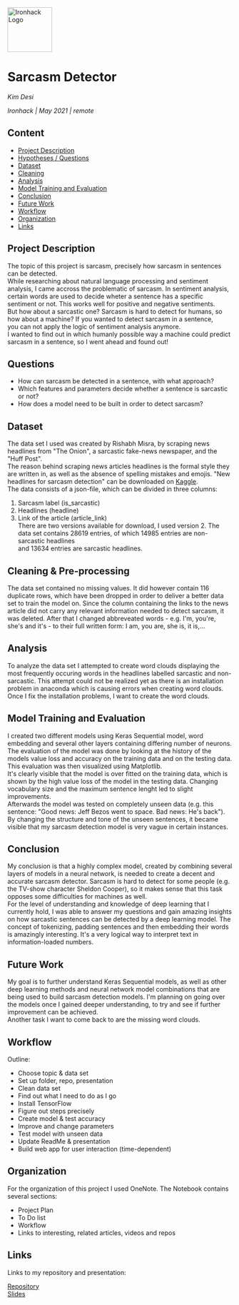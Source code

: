 <img src="https://bit.ly/2VnXWr2" alt="Ironhack Logo" width="100"/>

# Sarcasm Detector
*Kim Desi*

*Ironhack | May 2021 | remote*

## Content
- [Project Description](#project-description)
- [Hypotheses / Questions](#hypotheses-questions)
- [Dataset](#dataset)
- [Cleaning](#cleaning-&-pre-processing)
- [Analysis](#analysis)
- [Model Training and Evaluation](#model-training-and-evaluation)
- [Conclusion](#conclusion)
- [Future Work](#future-work)
- [Workflow](#workflow)
- [Organization](#organization)
- [Links](#links)

## Project Description

The topic of this project is sarcasm, precisely how sarcasm in sentences can be detected.  
While researching about natural language processing and sentiment analysis, I came accross the problematic of sarcasm. In sentiment analysis,  
certain words are used to decide wheter a sentence has a specific sentiment or not. This works well for positive and negative sentiments.  
But how about a sarcastic one?  Sarcasm is hard to detect for humans, so how about a machine? If you wanted to detect sarcasm in a sentence,  
you can not apply the logic of sentiment analysis anymore.  
I wanted to find out in which humanly possible way a machine could predict sarcasm in a sentence, so I went ahead and found out!

## Questions

- How can sarcasm be detected in a sentence, with what approach? 
- Which features and parameters decide whether a sentence is sarcastic or not?
- How does a model need to be built in order to detect sarcasm?

## Dataset

The data set I used was created by Rishabh Misra, by scraping news headlines from "The Onion", a sarcastic fake-news newspaper, and the "Huff Post".  
The reason behind scraping news articles headlines is the formal style they are written in, as well as the absence of spelling mistakes and emojis.
"New headlines for sarcasm detection" can be downloaded on [Kaggle](https://www.kaggle.com/rmisra/news-headlines-dataset-for-sarcasm-detection).  
The data consists of a json-file, which can be divided in three columns:
1. Sarcasm label (is_sarcastic)
2. Headlines (headline)
3. Link of the article (article_link)  
There are two versions available for download, I used version 2. The data set contains 28619 entries, of which 14985 entries are non-sarcastic headlines  
and 13634 entries are sarcastic headlines. 

## Cleaning & Pre-processing

The data set contained no missing values. It did however contain 116 duplicate rows, which have been dropped in order to deliver a
better data set to train the model on. Since the column containing the links to the news article did not carry any relevant information needed to detect sarcasm, it was deleted. After that I changed abbreveated words - e.g. I'm, you're, she's and it's - to their full written form: I am, you are, she is, it is,... 

## Analysis

To analyze the data set I attempted to create word clouds displaying the most frequently occuring words in the headlines labelled sarcastic and non-sarcastic. This attempt could not be realized yet as there is an installation problem in anaconda which is causing errors when creating word clouds. Once I fix the installation problems, I want to create the word clouds.

## Model Training and Evaluation

I created two different models using Keras Sequential model, word embedding and several other layers containing differing number of neurons.
The evaluation of the model was done by looking at the history of the models value loss and accuracy on the training data and on the testing data. This evaluation was then visualized using Matplotlib.  
It's clearly visible that the model is over fitted on the training data, which is shown by the high value loss of the model in the testing data. Changing vocabulary size and the maximum sentence lenght led to slight improvements.  
Afterwards the model was tested on completely unseen data (e.g. this sentence: "Good news: Jeff Bezos went to space. Bad news: He's back"). By changing the structure and tone of the unseen sentences, it became visible that my sarcasm detection model is very vague in certain instances. 

## Conclusion

My conclusion is that a highly complex model, created by combining several layers of models in a neural network, is needed to create a decent and accurate sarcasm detector. Sarcasm is hard to detect for some people (e.g. the TV-show character Sheldon Cooper), so it makes sense that this task opposes some difficulties for machines as well.  
For the level of understanding and knowledge of deep learning that I currently hold, I was able to answer my questions and gain amazing insights on how sarcastic sentences can be detected by a deep learning model. The concept of tokenizing, padding sentences and then embedding their words is amazingly interesting. It's a very logical way to interpret text in information-loaded numbers.

## Future Work

My goal is to further understand Keras Sequential models, as well as other deep learning methods and neural network model combinations that are being used to build sarcasm detection models. I'm planning on going over the models once I gained deeper understanding, to try and see if further improvement can be achieved.  
Another task I want to come back to are the missing word clouds. 

## Workflow

Outline:  
- Choose topic & data set
- Set up folder, repo, presentation
- Clean data set
- Find out what I need to do as I go 
- Install TensorFlow
- Figure out steps precisely
- Create model & test accuracy
- Improve and change parameters
- Test model with unseen data 
- Update ReadMe & presentation 
- Build web app for user interaction (time-dependent)

## Organization

For the organization of this project I used OneNote. The Notebook contains several sections:
- Project Plan
- To Do list
- Workflow
- Links to interesting, related articles, videos and repos


## Links
Links to my repository and presentation:

[Repository](https://github.com/Desikim/Project5)  
[Slides]()    
